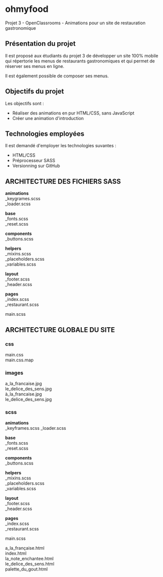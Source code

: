 # ohmyfood
Projet 3 - OpenClassrooms - Animations pour un site de restauration gastronomique

## Présentation du projet

Il est proposé aux étudiants du projet 3 de développer un site 100% mobile qui répertorie les menus de restaurants gastronomiques et qui permet de réserver ses menus en ligne.

Il est également possible de composer ses menus.

## Objectifs du projet

Les objectifs sont :

- Réaliser des animations en pur HTML/CSS, sans JavaScript
- Créer une animation d'introduction

## Technologies employées

Il est demandé d'employer les technologies suvantes :

- HTML/CSS
- Préprocesseur SASS
- Versionning sur GitHub

## ARCHITECTURE DES FICHIERS SASS

**animations**  
    _keygrames.scss  
    _loader.scss  
  
  
**base**  
    _fonts.scss  
    _reset.scss

**components**  
    _buttons.scss  

**helpers**  
    _mixins.scss  
    _placeholders.scss  
    _variables.scss

**layout**  
    _footer.scss  
    _header.scss

**pages**  
    _index.scss  
    _restaurant.scss

main.scss

## ARCHITECTURE GLOBALE DU SITE

### css  
main.css  
main.css.map

### images  
a_la_francaise.jpg  
le_delice_des_sens.jpg  
à_la_francaise.jpg  
le_delice_des_sens.jpg

### scss  

**animations**  
        _keyframes.scss
        _loader.scss
        
**base**  
        _fonts.scss  
        _reset.scss
        
**components**  
        _buttons.scss  
        
**helpers**  
        _mixins.scss  
        _placeholders.scss  
        _variables.scss 
        
**layout**  
        _footer.scss  
        _header.scss  
        
**pages**  
        _index.scss  
        _restaurant.scss 
        
main.scss  

a_la_française.html  
index.html  
la_note_enchantee.html  
le_delice_des_sens.html  
palette_du_gout.html
